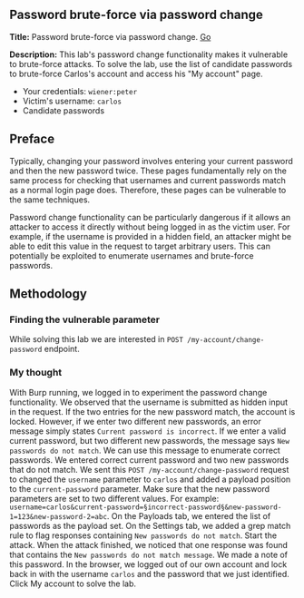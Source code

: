 ## Password brute-force via password change 

**Title:** Password brute-force via password change. [Go](https://portswigger.net/web-security/authentication/other-mechanisms/lab-password-brute-force-via-password-change)

**Description:** 
This lab's password change functionality makes it vulnerable to brute-force attacks. To solve the lab, use the list of candidate passwords to brute-force Carlos's account and access his "My account" page.

- Your credentials: `wiener:peter`
- Victim's username: `carlos`
- Candidate passwords

## Preface

Typically, changing your password involves entering your current password and then the new password twice. These pages fundamentally rely on the same process for checking that usernames and current passwords match as a normal login page does. Therefore, these pages can be vulnerable to the same techniques.

Password change functionality can be particularly dangerous if it allows an attacker to access it directly without being logged in as the victim user. For example, if the username is provided in a hidden field, an attacker might be able to edit this value in the request to target arbitrary users. This can potentially be exploited to enumerate usernames and brute-force passwords.

## Methodology

### Finding the vulnerable parameter

While solving this lab we are interested in `POST /my-account/change-
password` endpoint.

### My thought

With Burp running, we logged in to experiment the password change functionality. We observed that the username is submitted as hidden input in the request. If the two entries for the new password match, the account is locked. However, if we enter two different new passwords, an error message simply states `Current password is incorrect`. If we enter a valid current password, but two different new passwords, the message says `New passwords do not match`. We can use this message to enumerate correct passwords. We entered correct current password and two new passwords that do not match. We sent this `POST /my-account/change-password` request to changed the `username` parameter to `carlos` and added a payload position to the `current-password` parameter. Make sure that the new password parameters are set to two different values. For example: `username=carlos&current-password=§incorrect-password§&new-password-1=123&new-password-2=abc`. On the Payloads tab, we entered the list of passwords as the payload set. On the Settings tab, we added a grep match rule to flag responses containing `New passwords do not match`. Start the attack. When the attack finished, we noticed that one response was found that contains the `New passwords do not match message`. We made a note of this password. In the browser, we logged out of our own account and lock back in with the username `carlos` and the password that we just identified. Click My account to solve the lab.
